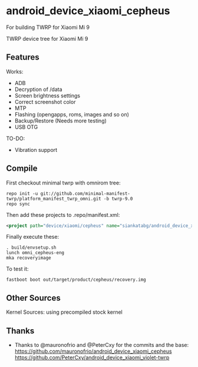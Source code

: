# android_device_xiaomi_cepheus
For building TWRP for Xiaomi Mi 9

TWRP device tree for Xiaomi Mi 9

## Features

Works:

- ADB
- Decryption of /data
- Screen brightness settings
- Correct screenshot color
- MTP
- Flashing (opengapps, roms, images and so on)
- Backup/Restore (Needs more testing)
- USB OTG


TO-DO:

- Vibration support

## Compile

First checkout minimal twrp with omnirom tree:

```
repo init -u git://github.com/minimal-manifest-twrp/platform_manifest_twrp_omni.git -b twrp-9.0
repo sync
```

Then add these projects to .repo/manifest.xml:

```xml
<project path="device/xiaomi/cepheus" name="siankatabg/android_device_xiaomi_cepheus-twrp" remote="github" revision="android-9.0" />
```

Finally execute these:

```
. build/envsetup.sh
lunch omni_cepheus-eng
mka recoveryimage
```

To test it:

```
fastboot boot out/target/product/cepheus/recovery.img
```

## Other Sources

Kernel Sources: using precompiled stock kernel

## Thanks

- Thanks to @mauronofrio and @PeterCxy for the commits and the base: 
https://github.com/mauronofrio/android_device_xiaomi_cepheus
https://github.com/PeterCxy/android_device_xiaomi_violet-twrp
